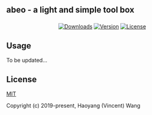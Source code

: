 ## abeo - a light and simple tool box
### 

<p align="center">
  <a href="https://npmcharts.com/compare/abeo?minimal=true"><img src="https://img.shields.io/npm/dm/abeo.svg" alt="Downloads"></a>
  <a href="https://www.npmjs.com/package/abeo"><img src="https://img.shields.io/npm/v/abeo.svg" alt="Version"></a>
  <a href="https://www.npmjs.com/package/abeo"><img src="https://img.shields.io/npm/l/abeo.svg" alt="License"></a>
</p>

## Usage

To be updated...

## License

[MIT](http://opensource.org/licenses/MIT)

Copyright (c) 2019-present, Haoyang (Vincent) Wang
